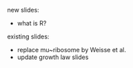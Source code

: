 
new slides:
* what is R?

existing slides:
* replace mu~ribosome by Weisse et al.
* update growth law slides
